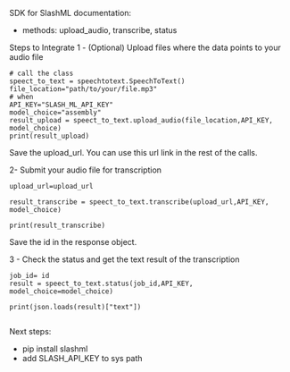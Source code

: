 SDK for SlashML documentation:
- methods: upload_audio, transcribe, status 

Steps to Integrate
1 - (Optional) Upload files where the data points to your audio file
```
# call the class
speect_to_text = speechtotext.SpeechToText()
file_location="path/to/your/file.mp3"
# when
API_KEY="SLASH_ML_API_KEY"
model_choice="assembly"
result_upload = speect_to_text.upload_audio(file_location,API_KEY, model_choice)
print(result_upload)
```
Save the upload_url. You can use this url link in the rest of the calls.

2- Submit your audio file for transcription
```
upload_url=upload_url

result_transcribe = speect_to_text.transcribe(upload_url,API_KEY, model_choice)

print(result_transcribe)
```
Save the id in the response object.

3 - Check the status and get the text result of the transcription
```
job_id= id
result = speect_to_text.status(job_id,API_KEY, model_choice=model_choice)

print(json.loads(result)["text"])


```
Next steps:
- pip install slashml
- add SLASH_API_KEY to sys path
